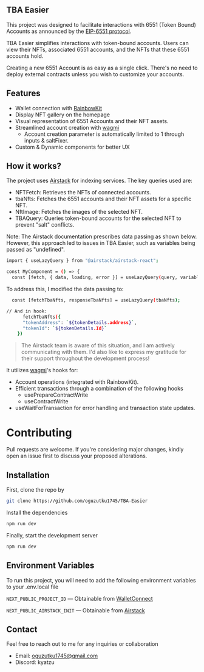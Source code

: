 ## TBA Easier
This project was designed to facilitate interactions with 6551 (Token Bound) Accounts as announced by the [EIP-6551 protocol](https://eips.ethereum.org/EIPS/eip-6551).

TBA Easier simplifies interactions with token-bound accounts. Users can view their NFTs, associated 6551 accounts, and the NFTs that these 6551 accounts hold.

Creating a new 6551 Account is as easy as a single click. There's no need to deploy external contracts unless you wish to customize your accounts.

## Features

- Wallet connection with [RainbowKit](https://www.rainbowkit.com)
- Display NFT gallery on the homepage
- Visual representation of 6551 Accounts and their NFT assets.
- Streamlined account creation with [wagmi](https://wagmi.sh)
   - Account creation parameter is automatically limited to 1 through inputs & saltFixer.
- Custom & Dynamic components for better UX



## How it works?
The project uses [Airstack](https://www.airstack.xyz) for indexing services. The key queries used are:
  - NFTFetch: Retrieves the NFTs of connected accounts.
  - tbaNfts: Fetches the 6551 accounts and their NFT assets for a specific NFT.
  - NftImage: Fetches the images of the selected NFT.
  - TBAQuery: Queries token-bound accounts for the selected NFT to prevent "salt" conflicts.



Note:
The Airstack documentation prescribes data passing as shown below. However, this approach led to issues in TBA Easier, such as variables being passed as "undefined".
```bash
import { useLazyQuery } from "@airstack/airstack-react";

const MyComponent = () => {
  const [fetch, { data, loading, error }] = useLazyQuery(query, variables);

```

To address this, I modified the data passing to:
```bash
  const [fetchTbaNfts, responseTbaNfts] = useLazyQuery(tbaNfts);

// And in hook:
      fetchTbaNfts({
      "tokenAddress": `${tokenDetails.address}`,
      "tokenId": `${tokenDetails.Id}` 
    })
```

>The Airstack team is aware of this situation, and I am actively communicating with them. I'd also like to express my gratitude for their support throughout the development process!

It utilizes [wagmi](https://wagmi.sh)'s hooks for:
  - Account operations (integrated with RainbowKit).
  - Efficient transactions through a combination of the following hooks
    - usePrepareContractWrite
    - useContractWrite
  - useWaitForTransaction for error handling and transaction state updates.



# Contributing

Pull requests are welcome. If you're considering major changes, kindly open an issue first to discuss your proposed alterations.

## Installation

First, clone the repo by

```bash
git clone https://github.com/oguzutku1745/TBA-Easier
```

Install the dependencies
```bash
npm run dev
```

Finally, start the development server
```bash
npm run dev
```

## Environment Variables

To run this project, you will need to add the following environment variables to your .env.local file

`NEXT_PUBLIC_PROJECT_ID` — Obtainable from [WalletConnect](https://cloud.walletconnect.com/sign-in)

`NEXT_PUBLIC_AIRSTACK_INIT` — Obtainable from [Airstack](https://app.airstack.xyz/)

## Contact
Feel free to reach out to me for any inquiries or collaboration

  - Email: [oguzutku1745@gmail.com](mailto:oguzutku1745@gmail.com)
  - Discord: kyatzu

